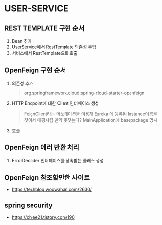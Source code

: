 # USER-SERVICE

## REST TEMPLATE 구현 순서
1. Bean 추가
2. UserService에서 RestTemplate 의존성 주입
3. 서비스에서 RestTemplate으로 호출

## OpenFeign 구현 순서
1. 의존성 추가
    > org.springframework.cloud:spring-cloud-starter-openfeign
2. HTTP Endpoint에 대한 Client 인터페이스 생성
    > FeignClient라는 어노테이션을 이용해 Eureka 에 등록된 Instance이름을 찾아서 매핑시킴
    > 만약 못찾는다? MainApplication에 basepackage 명시
3. 호출

## OpenFeign 에러 반환 처리
1. ErrorDecoder 인터페이스를 상속받는 클래스 생성

## OpenFeign 참조할만한 사이트
- https://techblog.woowahan.com/2630/

## spring security 
- https://chlee21.tistory.com/190